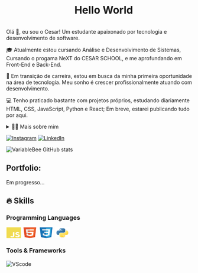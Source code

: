 <!--título-->
<div id="user-content-toc">
  <ul align="center">
    <summary><h1 style="display: inline-block">Hello World</h1></summary>
</div>

<!-- Presentation -->
<p>
  Olá 👋, eu sou o Cesar!
Um estudante apaixonado por tecnologia e desenvolvimento de software.

🎓 Atualmente estou cursando Análise e Desenvolvimento de Sistemas, Cursando o progama NeXT do CESAR SCHOOL,  e me aprofundando em Front-End e Back-End.

🚀 Em transição de carreira, estou em busca da minha primeira oportunidade na área de tecnologia. Meu sonho é crescer profissionalmente atuando com desenvolvimento.

💻 Tenho praticado bastante com projetos próprios, estudando diariamente HTML, CSS, JavaScript, Python e React;
Em breve, estarei publicando tudo por aqui.

</p>

<!-- Dropdown -->
<details>
  <summary>👨‍💻 Mais sobre mim</summary>

  - 💬 Tenho 26 anos e atualmente moro em Recife/PE. Estou em transição de carreira para a área de tecnologia, com foco em Front-End e Back-End.

  - 📚 Gosto muito de aprender! No tempo livre, aproveito para ler livros, praticar esportes, assistir filmes. Acredito que nossos interesses pessoais enriquecem nossa visão de mundo e nossa capacidade de resolver problemas de forma criativa. \o/
</details>

<!-- Links -->
[![Instagram](https://img.shields.io/badge/Instagram-E4405F?style=for-the-badge&logo=instagram&logoColor=white)](https://www.instagram.com/cesarhennrique/)
[![LinkedIn](https://img.shields.io/badge/LinkedIn-0077B5?style=for-the-badge&logo=linkedin&logoColor=white)](https://www.linkedin.com/in/cesarhennrique/)

<!-- GithubStats -->
![VariableBee GitHub stats](https://github-readme-stats.vercel.app/api?username=cesarhennrique&show_icons=true&theme=dracula)

<!-- Portfolio -->
## Portfolio:
<p>Em progresso...</p>
<!-- [Seaborn Data Visualization](https://github.com/VariableBee/seaborn-data-visualization) -->


## 🔥 Skills
<!-- Skills: Programming Languages -->
  <div style="flex-basis: 48%;">
    <h3>Programming Languages</h3>
    <img align="center" alt="Js" height="30" width="40" src="https://raw.githubusercontent.com/devicons/devicon/master/icons/javascript/javascript-plain.svg">
    <img align="center" alt="HTML" height="30" width="40" src="https://raw.githubusercontent.com/devicons/devicon/master/icons/html5/html5-original.svg">
    <img align="center" alt="CSS" height="30" width="40" src="https://raw.githubusercontent.com/devicons/devicon/master/icons/css3/css3-original.svg">
    <img align="center" alt="Python" height="30" width="40" src="https://raw.githubusercontent.com/devicons/devicon/master/icons/python/python-original.svg">
  </div>
  
  <!-- Skills: Tools & Frameworks -->
  <div style="flex-basis: 48%;">
    <h3>Tools & Frameworks</h3>
    <img align="center" alt="VScode" height="30" width="40" src="https://cdn.jsdelivr.net/gh/devicons/devicon/icons/vscode/vscode-original.svg">
  </div>
  

